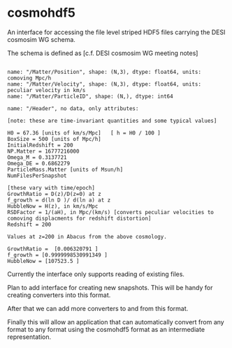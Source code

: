# cosmohdf5

An interface for accessing the file level striped HDF5 files carrying the
DESI cosmosim WG schema.

The schema is defined as [c.f. DESI cosmosim WG meeting notes]

```

name: "/Matter/Position", shape: (N,3), dtype: float64, units: comoving Mpc/h
name: "/Matter/Velocity", shape: (N,3), dtype: float64, units: peculiar velocity in km/s
name: "/Matter/ParticleID", shape: (N,), dtype: int64

name: "/Header", no data, only attributes:

[note: these are time-invariant quantities and some typical values]

H0 = 67.36 [units of km/s/Mpc]   [ h = H0 / 100 ]
BoxSize = 500 [units of Mpc/h]
InitialRedshift = 200
NP.Matter = 16777216000
Omega_M = 0.3137721
Omega_DE = 0.6862279
ParticleMass.Matter [units of Msun/h]
NumFilesPerSnapshot

[these vary with time/epoch]
GrowthRatio = D(z)/D(z=0) at z
f_growth = d(ln D )/ d(ln a) at z
HubbleNow = H(z), in km/s/Mpc 
RSDFactor = 1/(aH), in Mpc/(km/s) [converts peculiar velocities to comoving displacments for redshift distortion]
Redshift = 200

Values at z=200 in Abacus from the above cosmology.

GrowthRatio =  [0.006320791 ]
f_growth = [0.9999998530991349 ]
HubbleNow = [107523.5 ]
```


Currently the interface only supports reading of existing files.

Plan to add interface for creating new snapshots. This will be handy
for creating converters into this format.

After that we can add more converters to and from this format. 

Finally this will allow an application that can automatically convert from
any format to any format using the cosmohdf5 format as an intermediate representation.

